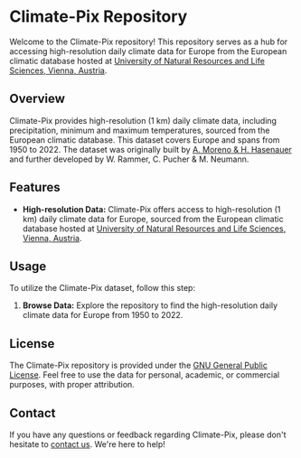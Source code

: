 # Climate-Pix Repository

Welcome to the Climate-Pix repository! This repository serves as a hub for accessing high-resolution daily climate data for Europe from the European climatic database hosted at [University of Natural Resources and Life Sciences, Vienna, Austria](https://boku.ac.at/en/wabo/waldbau/wir-ueber-uns/daten).

## Overview

Climate-Pix provides high-resolution (1 km) daily climate data, including precipitation, minimum and maximum temperatures, sourced from the European climatic database. This dataset covers Europe and spans from 1950 to 2022. The dataset was originally built by [A. Moreno & H. Hasenauer](https://doi.org/10.1002/joc.4436) and further developed by W. Rammer, C. Pucher & M. Neumann.

## Features

- **High-resolution Data:** Climate-Pix offers access to high-resolution (1 km) daily climate data for Europe, sourced from the European climatic database hosted at [University of Natural Resources and Life Sciences, Vienna, Austria](https://boku.ac.at/en/wabo/waldbau/wir-ueber-uns/daten).

## Usage

To utilize the Climate-Pix dataset, follow this step:

1. **Browse Data:** Explore the repository to find the high-resolution daily climate data for Europe from 1950 to 2022.

## License

The Climate-Pix repository is provided under the [GNU General Public License](LICENSE). Feel free to use the data for personal, academic, or commercial purposes, with proper attribution.

## Contact

If you have any questions or feedback regarding Climate-Pix, please don't hesitate to [contact us](mailto:aniskhan25@gmail.com). We're here to help!
